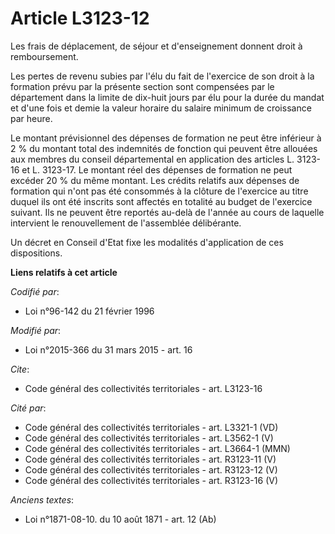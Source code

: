 # Article L3123-12

Les frais de déplacement, de séjour et d'enseignement donnent droit à remboursement. 

Les pertes de revenu subies par l'élu du fait de l'exercice de son droit à la formation prévu par la présente section sont
compensées par le département dans la limite de dix-huit jours par élu pour la durée du mandat et d'une fois et demie la
valeur horaire du salaire minimum de croissance par heure. 

Le montant prévisionnel des dépenses de formation ne peut être inférieur à 2 % du montant total des indemnités de fonction
qui peuvent être allouées aux membres du conseil départemental en application des articles L. 3123-16 et L. 3123-17. Le
montant réel des dépenses de formation ne peut excéder 20 % du même montant. Les crédits relatifs aux dépenses de formation
qui n'ont pas été consommés à la clôture de l'exercice au titre duquel ils ont été inscrits sont affectés en totalité au
budget de l'exercice suivant. Ils ne peuvent être reportés au-delà de l'année au cours de laquelle intervient le
renouvellement de l'assemblée délibérante. 

Un décret en Conseil d'Etat fixe les modalités d'application de ces dispositions.

**Liens relatifs à cet article**

_Codifié par_:

  - Loi n°96-142 du 21 février 1996

_Modifié par_:

  - Loi n°2015-366 du 31 mars 2015 - art. 16

_Cite_:

  - Code général des collectivités territoriales - art. L3123-16

_Cité par_:

  - Code général des collectivités territoriales - art. L3321-1 (VD)
  - Code général des collectivités territoriales - art. L3562-1 (V)
  - Code général des collectivités territoriales - art. L3664-1 (MMN)
  - Code général des collectivités territoriales - art. R3123-11 (V)
  - Code général des collectivités territoriales - art. R3123-12 (V)
  - Code général des collectivités territoriales - art. R3123-16 (V)

_Anciens textes_:

  - Loi n°1871-08-10. du 10 août 1871 - art. 12 (Ab)
